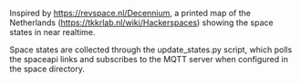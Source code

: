 Inspired by https://revspace.nl/Decennium, a printed map of the Netherlands (https://tkkrlab.nl/wiki/Hackerspaces) showing the space states in near realtime.

Space states are collected through the update_states.py script, which polls the spaceapi links and subscribes to the MQTT server when configured in the space directory.
